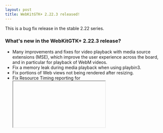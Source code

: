 ```yaml
---
layout: post
title: WebKitGTK+ 2.22.3 released!
---
```


This is a bug fix release in the stable 2.22 series.

### What's new in the WebKitGTK+ 2.22.3 release?

 - Many improvements and fixes for video playback with media source
   extensions (MSE), which improve the user experience across the board,
   and in particular for playback of WebM videos.
 - Fix a memory leak during media playback when using playbin3.
 - Fix portions of Web views not being rendered after resizing.
 - Fix Resource Timing reporting for <iframe> elements.
 - Fix the build with the remote Web Inspector disabled.
 - Fix the build on ARMv7 with NEON extensions.
 - Fix several crashes and rendering issues.

Thanks to all the contributors who made possible this release.
